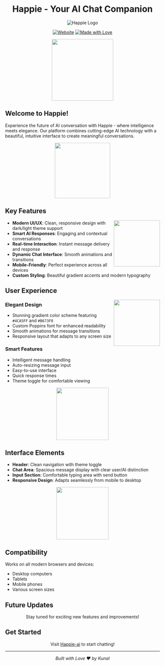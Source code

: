 # <div align="center">Happie - Your AI Chat Companion</div>

<div align="center">

![Happie Logo](https://happie-ai.xyz/logo.png)

[![Website](https://img.shields.io/badge/Try%20Happie-4CA5FF?style=for-the-badge&logo=web&logoColor=white)](https://www.happie-ai.xyz)
[![Made with Love](https://img.shields.io/badge/Made%20with-Love-B673F8?style=for-the-badge)](https://github.com/kunalsahu20)

<img src="https://media.giphy.com/media/v1.Y2lkPTc5MGI3NjExNmQ3MzBiMzM0ZWM5NDViYjM2MTQzYWI2YjE5ZDYwYjQxYTFhMjE2YiZlcD12MV9pbnRlcm5hbF9naWZzX2dpZklkJmN0PWc/L1R1tvI9svkIWwpVYr/giphy.gif" width="200"/>

</div>

<div align="center">
</div>

## Welcome to Happie!

Experience the future of AI conversation with Happie - where intelligence meets elegance. Our platform combines cutting-edge AI technology with a beautiful, intuitive interface to create meaningful conversations.

<div align="center">
<img src="https://media.giphy.com/media/v1.Y2lkPTc5MGI3NjExcDY5Y2k0MWJxbWJqcWM2ZDJyMmY4NWN0ZHBnOWFxbXh6YnJ5M2ptaCZlcD12MV9pbnRlcm5hbF9naWZzX2dpZklkJmN0PWc/xT9IgzoKnwFNmISR8I/giphy.gif" width="180"/>
</div>

## Key Features

<img align="right" src="https://media.giphy.com/media/v1.Y2lkPTc5MGI3NjExcWRyYWNyaXB6ZnA2MjEyeHJxbWJ5ZnR6NXVlbGhyeWFzMm9wYnJ2aCZlcD12MV9pbnRlcm5hbF9naWZzX2dpZklkJmN0PWc/l3vRfNA1p0rvhMSvS/giphy.gif" width="150"/>

- **Modern UI/UX**: Clean, responsive design with dark/light theme support
- **Smart AI Responses**: Engaging and contextual conversations
- **Real-time Interaction**: Instant message delivery and response
- **Dynamic Chat Interface**: Smooth animations and transitions
- **Mobile-Friendly**: Perfect experience across all devices
- **Custom Styling**: Beautiful gradient accents and modern typography

<div align="center">

</div>

## User Experience

<img align="right" src="https://media.giphy.com/media/v1.Y2lkPTc5MGI3NjExMno0ZmRiYnc2bWd6NzBjMWNyNmRyNmJyOWFtaGx5ZXhyZXFyeWx6aCZlcD12MV9pbnRlcm5hbF9naWZzX2dpZklkJmN0PWc/l378c04F2fjeZ7vH2/giphy.gif" width="150"/>

### Elegant Design
- Stunning gradient color scheme featuring `#4CA5FF` and `#B673F8`
- Custom Poppins font for enhanced readability
- Smooth animations for message transitions
- Responsive layout that adapts to any screen size

<div align="center">
</div>

### Smart Features
- Intelligent message handling
- Auto-resizing message input
- Easy-to-use interface
- Quick response times
- Theme toggle for comfortable viewing

<div align="center">
<img src="https://media.giphy.com/media/v1.Y2lkPTc5MGI3NjExcWRyYWNyaXB6ZnA2MjEyeHJxbWJ5ZnR6NXVlbGhyeWFzMm9wYnJ2aCZlcD12MV9pbnRlcm5hbF9naWZzX2dpZklkJmN0PWc/l46Cy1rHbQ92uuLXa/giphy.gif" width="170"/>
</div>

## Interface Elements

- **Header**: Clean navigation with theme toggle
- **Chat Area**: Spacious message display with clear user/AI distinction
- **Input Section**: Comfortable typing area with send button
- **Responsive Design**: Adapts seamlessly from mobile to desktop

<div align="center">
<img src="https://media.giphy.com/media/v1.Y2lkPTc5MGI3NjExcWRyYWNyaXB6ZnA2MjEyeHJxbWJ5ZnR6NXVlbGhyeWFzMm9wYnJ2aCZlcD12MV9pbnRlcm5hbF9naWZzX2dpZklkJmN0PWc/26tn33aiTi1jkl6H6/giphy.gif" width="170"/>
</div>

## Compatibility

Works on all modern browsers and devices:
- Desktop computers
- Tablets
- Mobile phones
- Various screen sizes

<div align="center">

</div>

## Future Updates

<div align="center">

Stay tuned for exciting new features and improvements!
</div>

## Get Started

<div align="center">

Visit [Happie-ai](https://www.happie-ai.xyz) to start chatting!
</div>

---

<div align="center">


*Built with Love ❤️ by Kunal*

</div>
